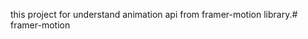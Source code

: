 this project for understand animation api from framer-motion library.#   f r a m e r - m o t i o n  
 